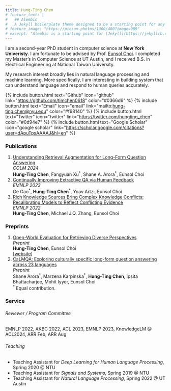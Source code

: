```yaml
---
title: Hung-Ting Chen
# feature_text: |
#   ## Alembic
#   A Jekyll boilerplate theme designed to be a starting point for any Jekyll website
# feature_image: "https://picsum.photos/1300/400?image=989"
# excerpt: "Alembic is a starting point for [Jekyll](https://jekyllrb.com/) projects. Rather than starting from scratch, this boilerplate is designed to get the ball rolling immediately. Install it, configure it, tweak it, push it."
---
```


I am a second-year PhD student in computer science at **New York Univeristy**. I am fortunate to be advised by Prof. [Eunsol Choi](https://eunsol.github.io/). I completed my Master’s in Computer Science at UT Austin, and I received B.S. in Electrical Engineering at National Taiwan University. 

My research interest broadly lies in natural language processing and machine learning. More specifically, I am interesting in building system that can understand language and respond to human queries accurately. 



{% include button.html text="Github" icon="github" link="https://github.com/timchen0618" color="#0366d6" %} {% include button.html text="Email" icon="email" link="mailto:hung-ting.chen@nyu.edu" color="#f68140" %} {% include button.html text="Twitter" icon="twitter" link="https://twitter.com/hungting_chen" color="#0d94e7" %} {% include button.html text="Google Scholar" icon="google scholar" link="https://scholar.google.com/citations?user=dApuTpsAAAAJ&hl=en" %}

### Publications
1. [Understanding Retrieval Augmentation for Long-Form Question Answering](https://arxiv.org/abs/2310.12150)  
   *COLM 2024*  
   **Hung-Ting Chen**, Fangyuan Xu<sup>\*</sup>, Shane A. Arora<sup>\*</sup>, Eunsol Choi
2. [Continually Improving Extractive QA via Human Feedback](https://arxiv.org/abs/2305.12473)  
   *EMNLP 2023*  
   Ge Gao<sup>\*</sup>, **Hung-Ting Chen**<sup>\*</sup>, Yoav Artzi, Eunsol Choi
3. [Rich Knowledge Sources Bring Complex Knowledge Conflicts: Recalibrating Models to Reflect Conflicting Evidence](https://aclanthology.org/2022.emnlp-main.146/)  
   *EMNLP 2022*  
   **Hung-Ting Chen**, Michael J.Q. Zhang, Eunsol Choi 

### Preprints
1. [Open-World Evaluation for Retrieving Diverse Perspectives](https://arxiv.org/abs/2409.18110)  
   *Preprint*  
   **Hung-Ting Chen**, Eunsol Choi   
   [[website]](https://timchen0618.github.io/berds/)   
2. [CaLMQA: Exploring culturally specific long-form question answering across 23 languages](https://arxiv.org/abs/2406.17761)  
   *Preprint*  
   Shane Arora<sup>\*</sup>, Marzena Karpinska<sup>\*</sup>, **Hung-Ting Chen**, Ipsita Bhattacharjee, Mohit Iyyer, Eunsol Choi  
<sup>\*</sup> Equal contribution.

### Service
###### Reviewer / Program Committee
EMNLP 2022, AKBC 2022, ACL 2023, EMNLP 2023, KnowledgeLM @ ACL2024, ARR Feb, ARR Aug

###### Teaching
- Teaching Assistant for *Deep Learning for Human Language Processing*, Spring 2020 @ NTU
- Teaching Assistant for *Signals and Systems*, Spring 2019 @ NTU
- Teaching Assistant for *Natural Language Processing*, Spring 2022 @ UT Austin

